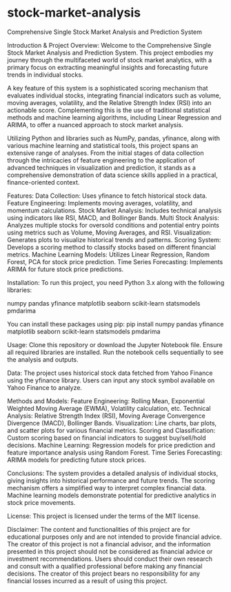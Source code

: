 # stock-market-analysis
Comprehensive Single Stock Market Analysis and Prediction System

Introduction & Project Overview:
Welcome to the Comprehensive Single Stock Market Analysis and Prediction System. This project embodies my journey through the multifaceted world of stock market analytics, with a primary focus on extracting meaningful insights and forecasting future trends in individual stocks.

A key feature of this system is a sophisticated scoring mechanism that evaluates individual stocks, integrating financial indicators such as volume, moving averages, volatility, and the Relative Strength Index (RSI) into an actionable score. Complementing this is the use of traditional statistical methods and machine learning algorithms, including Linear Regression and ARIMA, to offer a nuanced approach to stock market analysis.

Utilizing Python and libraries such as NumPy, pandas, yfinance, along with various machine learning and statistical tools, this project spans an extensive range of analyses. From the initial stages of data collection through the intricacies of feature engineering to the application of advanced techniques in visualization and prediction, it stands as a comprehensive demonstration of data science skills applied in a practical, finance-oriented context.

Features:
Data Collection: Uses yfinance to fetch historical stock data.
Feature Engineering: Implements moving averages, volatility, and momentum calculations.
Stock Market Analysis: Includes technical analysis using indicators like RSI, MACD, and Bollinger Bands.
Multi Stock Analysis: Analyzes multiple stocks for oversold conditions and potential entry points using metrics such as Volume, Moving Averages, and RSI.
Visualization: Generates plots to visualize historical trends and patterns.
Scoring System: Develops a scoring method to classify stocks based on different financial metrics.
Machine Learning Models: Utilizes Linear Regression, Random Forest, PCA for stock price prediction.
Time Series Forecasting: Implements ARIMA for future stock price predictions.

Installation:
To run this project, you need Python 3.x along with the following libraries:

numpy
pandas
yfinance
matplotlib
seaborn
scikit-learn
statsmodels
pmdarima

You can install these packages using pip:
pip install numpy pandas yfinance matplotlib seaborn scikit-learn statsmodels pmdarima

Usage:
Clone this repository or download the Jupyter Notebook file.
Ensure all required libraries are installed.
Run the notebook cells sequentially to see the analysis and outputs.

Data:
The project uses historical stock data fetched from Yahoo Finance using the yfinance library. Users can input any stock symbol available on Yahoo Finance to analyze.

Methods and Models:
Feature Engineering: Rolling Mean, Exponential Weighted Moving Average (EWMA), Volatility calculation, etc.
Technical Analysis: Relative Strength Index (RSI), Moving Average Convergence Divergence (MACD), Bollinger Bands.
Visualization: Line charts, bar plots, and scatter plots for various financial metrics.
Scoring and Classification: Custom scoring based on financial indicators to suggest buy/sell/hold decisions.
Machine Learning: Regression models for price prediction and feature importance analysis using Random Forest.
Time Series Forecasting: ARIMA models for predicting future stock prices.

Conclusions:
The system provides a detailed analysis of individual stocks, giving insights into historical performance and future trends.
The scoring mechanism offers a simplified way to interpret complex financial data.
Machine learning models demonstrate potential for predictive analytics in stock price movements.

License:
This project is licensed under the terms of the MIT license.

Disclaimer:
The content and functionalities of this project are for educational purposes only and are not intended to provide financial advice. The creator of this project is not a financial advisor, and the information presented in this project should not be considered as financial advice or investment recommendations. Users should conduct their own research and consult with a qualified professional before making any financial decisions. The creator of this project bears no responsibility for any financial losses incurred as a result of using this project.


